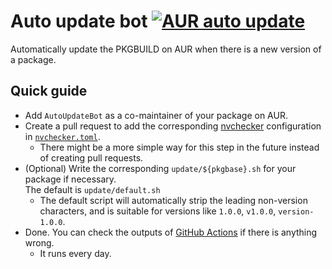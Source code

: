# Auto update bot [![AUR auto update](https://github.com/arch4edu/aur-auto-update/actions/workflows/update.yml/badge.svg)](https://github.com/arch4edu/aur-auto-update/actions/workflows/update.yml)
Automatically update the PKGBUILD on AUR when there is a new version of a package.

## Quick guide

* Add `AutoUpdateBot` as a co-maintainer of your package on AUR.
* Create a pull request to add the corresponding [nvchecker](https://github.com/lilydjwg/nvchecker) configuration in [`nvchecker.toml`](https://github.com/arch4edu/aur-auto-update/blob/main/nvchecker.toml).  
  * There might be a more simple way for this step in the future instead of creating pull requests.
* (Optional) Write the corresponding `update/${pkgbase}.sh` for your package if necessary.  
  The default is `update/default.sh`
  * The default script will automatically strip the leading non-version characters, and is suitable for versions like `1.0.0`, `v1.0.0`, `version-1.0.0`.
* Done. You can check the outputs of [GitHub Actions](https://github.com/arch4edu/aur-auto-update/actions) if there is anything wrong.  
  * It runs every day.
